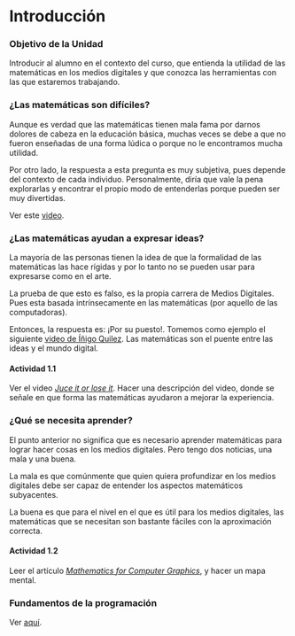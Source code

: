 # Introducción

### Objetivo de la Unidad

Introducir al alumno en el contexto del curso, que entienda la utilidad de
las matemáticas en los medios digitales y que conozca las herramientas con las
que estaremos trabajando.

### ¿Las matemáticas son difíciles?

Aunque es verdad que las matemáticas tienen mala fama por darnos dolores de
cabeza en la educación básica, muchas veces se debe a que no fueron enseñadas
de una forma lúdica o porque no le encontramos mucha utilidad.

Por otro lado, la respuesta a esta pregunta es muy subjetiva, pues depende
del contexto de cada individuo. Personalmente, diría que vale la pena
explorarlas y encontrar el propio modo de entenderlas porque pueden ser
muy divertidas.

Ver este [video](https://www.youtube.com/watch?v=Cwq4dRBWcr8&ab_channel=AprendemosJuntos).

### ¿Las matemáticas ayudan a expresar ideas?

La mayoría de las personas tienen la idea de que la formalidad de las
matemáticas las hace rígidas y por lo tanto no se pueden usar para expresarse
como en el arte.

La prueba de que esto es falso, es la propia carrera de Medios Digitales. Pues
esta basada intrínsecamente en las matemáticas (por aquello de las
computadoras).

Entonces, la respuesta es: ¡Por su puesto!. Tomemos como ejemplo el siguiente
[video de Íñigo Quilez](https://www.youtube.com/watch?v=aNR4n0i2ZlM&t=320s&ab_channel=InigoQuilez).
Las matemáticas son el puente entre las ideas y el mundo digital.

#### Actividad 1.1

Ver el video [_Juce it or lose it_](https://www.youtube.com/watch?v=Fy0aCDmgnxg&ab_channel=grapefrukt). Hacer una descripción del video, donde se señale en que
forma las matemáticas ayudaron a mejorar la experiencia.

### ¿Qué se necesita aprender?

El punto anterior no significa que es necesario aprender matemáticas para
lograr hacer cosas en los medios digitales. Pero tengo dos noticias, una mala y
una buena.

La mala es que comúnmente que quien quiera profundizar en los medios digitales
debe ser capaz de entender los aspectos matemáticos subyacentes.

La buena es que para el nivel en el que es útil para los medios digitales, las
matemáticas que se necesitan son bastante fáciles con la aproximación correcta.

#### Actividad 1.2

Leer el artículo [_Mathematics for Computer Graphics_](https://faculty.cc.gatech.edu/~turk/math_gr.html), y hacer un mapa mental.

### Fundamentos de la programación

Ver [aquí](./fundamentals.md).
